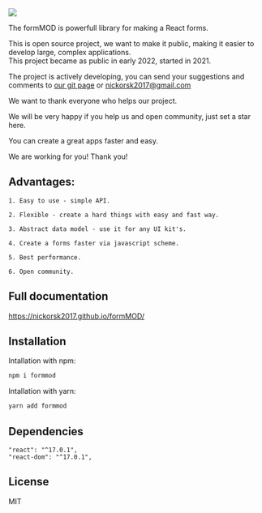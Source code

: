 <img src="https://nickorsk2017.github.io/formMOD/public/formModLogo.svg">

The formMOD is powerfull library for making a React forms.

This is open source project, we want to make it public, making it easier to develop large, complex applications.</br>
This project became as public in early 2022, started in 2021.

The project is actively developing, you can send your suggestions and comments to <a target="_blank" href="https://github.com/nickorsk2017/formMOD/issues">our git page</a> or <a href="mailto:nickorsk2017@gmail.com">nickorsk2017@gmail.com</a>

We want to thank everyone who helps our project.

We will be very happy if you help us and open community, just set a star here.

You can create a great apps faster and easy.

We are working for you! Thank you!

## Advantages:

    1. Easy to use - simple API.

    2. Flexible - create a hard things with easy and fast way.

    3. Abstract data model - use it for any UI kit's.
    
    4. Create a forms faster via javascript scheme.
    
    5. Best performance.

    6. Open community.

## Full documentation

https://nickorsk2017.github.io/formMOD/

## Installation

Intallation with npm:
```bash
npm i formmod
```

Intallation with yarn:
```bash
yarn add formmod
```
## Dependencies
    "react": "^17.0.1",
    "react-dom": "^17.0.1",

## License

MIT
